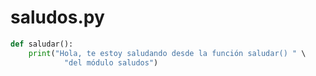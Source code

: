 # saludos.py

```python
def saludar():
    print("Hola, te estoy saludando desde la función saludar() " \
            "del módulo saludos")
```



